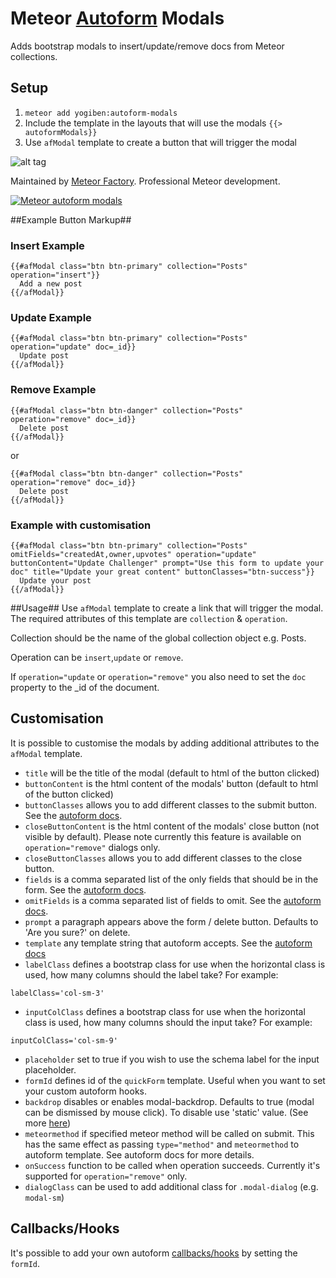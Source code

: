 Meteor [Autoform](https://github.com/aldeed/meteor-autoform) Modals
======================

Adds bootstrap modals to insert/update/remove docs from Meteor collections.

## Setup ##

1. ```meteor add yogiben:autoform-modals```
2. Include the template in the layouts that will use the modals `{{> autoformModals}}`
3. Use `afModal` template to create a button that will trigger the modal


![alt tag](https://raw.githubusercontent.com/yogiben/meteor-autoform-modals/master/readme/1.png)

Maintained by [Meteor Factory](https://meteorfactory.io). Professional Meteor development.

[![Meteor autoform modals](https://raw.githubusercontent.com/yogiben/meteor-autoform-modals/master/readme/meteor-factory.jpg)](http://meteorfactory.io)

##Example Button Markup##
### Insert Example ###
```
{{#afModal class="btn btn-primary" collection="Posts" operation="insert"}}
  Add a new post
{{/afModal}}
```
### Update Example ###
```
{{#afModal class="btn btn-primary" collection="Posts" operation="update" doc=_id}}
  Update post
{{/afModal}}
```
### Remove Example ###
```
{{#afModal class="btn btn-danger" collection="Posts" operation="remove" doc=_id}}
  Delete post
{{/afModal}}
```
or
```
{{#afModal class="btn btn-danger" collection="Posts" operation="remove" doc=_id}}
  Delete post
{{/afModal}}
```
### Example with customisation ###
```
{{#afModal class="btn btn-primary" collection="Posts" omitFields="createdAt,owner,upvotes" operation="update" buttonContent="Update Challenger" prompt="Use this form to update your doc" title="Update your great content" buttonClasses="btn-success"}}
  Update your post
{{/afModal}}
```
##Usage##
Use `afModal` template to create a link that will trigger the modal.
The required attributes of this template are ``collection`` & ``operation``.

Collection should be the name of the global collection object e.g. Posts.

Operation can be ```insert```,```update``` or ```remove```.

If ```operation="update``` or ```operation="remove"``` you also need to set the ```doc``` property to the _id of the document.

## Customisation ##
It is possible to customise the modals by adding additional attributes to the `afModal` template.
* ```title``` will be the title of the modal (default to html of the button clicked)
* ```buttonContent``` is the html content of the modals' button (default to html of the button clicked)
* ```buttonClasses``` allows you to add different classes to the submit button. See the [autoform docs](https://github.com/aldeed/meteor-autoform).
* ```closeButtonContent``` is the html content of the modals' close button (not visible by default). Please note currently this feature is available on `operation="remove"` dialogs only.
* ```closeButtonClasses``` allows you to add different classes to the close button.
* ```fields``` is a comma separated list of the only fields that should be in the form. See the [autoform docs](https://github.com/aldeed/meteor-autoform).
* ```omitFields``` is a comma separated list of fields to omit. See the [autoform docs](https://github.com/aldeed/meteor-autoform).
* ```prompt``` a paragraph appears above the form / delete button. Defaults to 'Are you sure?' on delete.
* ```template``` any template string that autoform accepts. See the [autoform docs](https://github.com/aldeed/meteor-autoform#theme-templates)
* ```labelClass``` defines a bootstrap class for use when the horizontal class is used, how many columns should the label take? For example:
```
labelClass='col-sm-3'
```
* ```inputColClass``` defines a bootstrap class for use when the horizontal class is used, how many columns should the input take? For example:
```
inputColClass='col-sm-9'
```
* ```placeholder``` set to true if you wish to use the schema label for the input placeholder.
* ```formId``` defines id of the `quickForm` template. Useful when you want to set your custom autoform hooks.
* ```backdrop``` disables or enables modal-backdrop. Defaults to true (modal can be dismissed by mouse click). To disable use 'static' value. (See more [here](http://getbootstrap.com/javascript/#modals-options))
* ```meteormethod``` if specified meteor method will be called on submit. This has the same effect as passing `type="method"` and `meteormethod` to autoform template. See autoform docs for more details.
* ```onSuccess``` function to be called when operation succeeds. Currently it's supported for `operation="remove"` only.
* ```dialogClass``` can be used to add additional class for `.modal-dialog` (e.g. `modal-sm`)

## Callbacks/Hooks ##
It's possible to add your own autoform [callbacks/hooks](https://github.com/aldeed/meteor-autoform#callbackshooks) by setting the `formId`.
